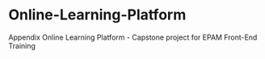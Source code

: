 # Online-Learning-Platform
Appendix Online Learning Platform - Capstone project for EPAM Front-End Training
